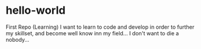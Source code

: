 # hello-world
First Repo (Learning)
I want to learn to code and develop in order to further my skillset, and become well know inn my field... I don't want to die a nobody...
